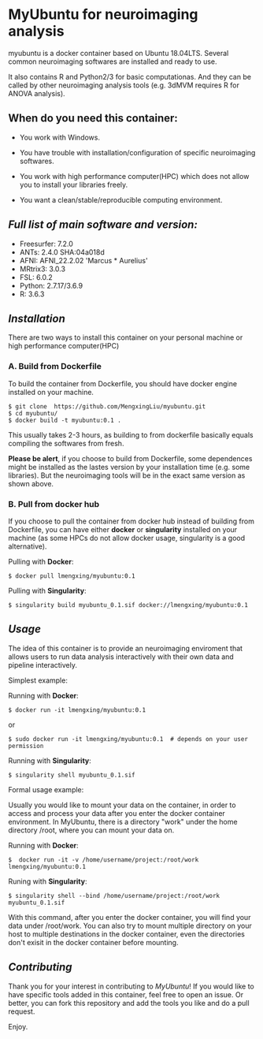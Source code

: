 # MyUbuntu for neuroimaging analysis


myubuntu is a docker container based on Ubuntu 18.04LTS. Several common neuroimaging softwares are installed and ready to use.

It also contains R and Python2/3 for basic computationas. And they can be called by other neuroimaging analysis tools (e.g. 3dMVM requires R for ANOVA analysis).

## When do you need this container:
 
* You work with Windows.
  
* You have trouble with installation/configuration of specific neuroimaging softwares.
  
* You work with high performance computer(HPC) which does not allow you to install your libraries freely.
  
* You want a clean/stable/reproducible computing environment.
  

## *Full list of main software and version:*

* Freesurfer:      7.2.0
* ANTs:         2.4.0 SHA:04a018d
* AFNI:         AFNI_22.2.02 'Marcus * Aurelius'
* MRtrix3:      3.0.3
* FSL:          6.0.2
* Python:       2.7.17/3.6.9
* R:            3.6.3

## *Installation*

There are two ways to install this container on your personal machine or high performance computer(HPC)

### A. Build from Dockerfile

To build the container from Dockerfile, you should have docker engine installed on your machine.

    $ git clone  https://github.com/MengxingLiu/myubuntu.git
    $ cd myubuntu/
    $ docker build -t myubuntu:0.1 .
This usually takes 2-3 hours, as building to from dockerfile basically equals compiling the softwares from fresh. 

**Please be alert**, if you choose to build from Dockerfile, some dependences might be installed as the lastes version by your installation time (e.g. some libraries). But the neuroimaging tools will be in the exact same version as shown above.

### B. Pull from docker hub

If you choose to pull the container from docker hub instead of building from Dockerfile, you can have either **docker** or **singularity** installed on your machine (as some HPCs do not allow docker usage, singularity is a good alternative).

Pulling with **Docker**:

    $ docker pull lmengxing/myubuntu:0.1 

Pulling with **Singularity**:

    $ singularity build myubuntu_0.1.sif docker://lmengxing/myubuntu:0.1


## *Usage*

The idea of this container is to provide an neuroimaging enviroment that allows users to run data analysis interactively with their own data and pipeline interactively.

Simplest example:

Running with **Docker**:

    $ docker run -it lmengxing/myubuntu:0.1 

or 

    $ sudo docker run -it lmengxing/myubuntu:0.1  # depends on your user permission

Running with **Singularity**:

    $ singularity shell myubuntu_0.1.sif 


Formal usage example:

Usually you would like to mount your data on the container, in order to access and process your data after you enter the docker container environment. In MyUbuntu, there is a directory "work" under the home directory /root, where you can mount your data on.

Running with **Docker**:

    $  docker run -it -v /home/username/project:/root/work lmengxing/myubuntu:0.1

Runing with **Singularity**:

    $ singularity shell --bind /home/username/project:/root/work myubuntu_0.1.sif

With this command, after you enter the docker container, you will find your data under /root/work. You can also try to mount multiple directory on your host to multiple destinations in the docker container, even the directories don't exisit in the docker container before mounting.

## *Contributing*

Thank you for your interest in contributing to *MyUbuntu*! If you would like to have specific tools added in this container, feel free to open an issue. Or better, you can fork this repository and add the tools you like and do a pull request. 

Enjoy.




